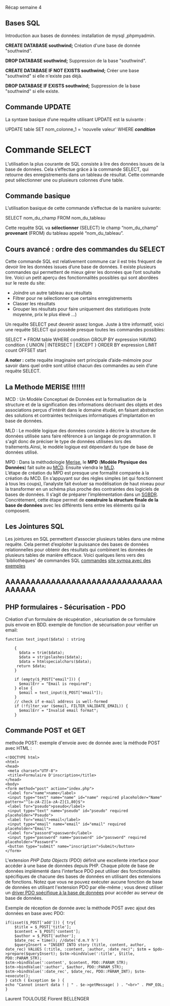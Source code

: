 ﻿Récap semaine 4

## Bases SQL

Introduction aux bases de données:
installation de mysql ,phpmyadmin.

**CREATE DATABASE southwind;**
Création d'une base de donnée "southwind".

   
 **DROP DATABASE southwind;**
Suppression de la base "southwind".
   
**CREATE DATABASE IF NOT EXISTS southwind;**
Créer une base "southwind" si elle n'existe pas dèjà.
   
**DROP DATABASE IF EXISTS southwind;**
Suppression de la base "southwind" si elle existe.



## Commande UPDATE

La syntaxe basique d’une requête utilisant UPDATE est la suivante :

UPDATE table
SET nom_colonne_1 = 'nouvelle valeur'
WHERE _**condition**_

# Commande SELECT

L’utilisation la plus courante de SQL consiste à lire des données issues de la base de données. Cela s’effectue grâce à la commande SELECT, qui retourne des enregistrements dans un tableau de résultat. Cette commande peut sélectionner une ou plusieurs colonnes d’une table.

## Commande basique

L’utilisation basique de cette commande s’effectue de la manière suivante:

SELECT nom_du_champ FROM nom_du_tableau

Cette requête SQL va  **sélectionner**  (SELECT) le champ “nom_du_champ”  **provenant**  (FROM) du tableau appelé “nom_du_tableau”.

## Cours avancé : ordre des commandes du SELECT

Cette commande SQL est relativement commune car il est très fréquent de devoir lire les données issues d’une base de données. Il existe plusieurs commandes qui permettent de mieux gérer les données que l’ont souhaite lire. Voici un petit aperçu des fonctionnalités possibles qui sont abordées sur le reste du site:

-   Joindre un autre tableau aux résultats
-   Filtrer pour ne sélectionner que certains enregistrements
-   Classer les résultats
-   Grouper les résultats pour faire uniquement des statistiques (note moyenne, prix le plus élevé …)

Un requête SELECT peut devenir assez longue. Juste à titre informatif, voici une requête SELECT qui possède presque toutes les commandes possibles:

SELECT *
FROM table
WHERE condition
GROUP BY expression
HAVING condition
{ UNION | INTERSECT | EXCEPT }
ORDER BY expression
LIMIT count
OFFSET start

**A noter :**  cette requête imaginaire sert principale d’aide-mémoire pour savoir dans quel ordre sont utilisé chacun des commandes au sein d’une requête SELECT.

## La Methode MERISE !!!!!!

MCD : Un Modèle Conceptuel de Données est la formalisation de la structure et de la signification des informations décrivant des objets et des associations perçus d'intérêt dans le domaine étudié, en faisant abstraction des solutions et contraintes techniques informatiques d'implantation en base de données.

MLD : Le modèle logique des données consiste à décrire la structure de données utilisée sans faire référence à un langage de programmation. Il s'agit donc de préciser le type de données utilisées lors des traitements.Ainsi, le modèle logique est dépendant du type de base de données utilisé.

MPD : Dans la méthodologie [Merise](https://www.base-de-donnees.com/merise/), le **MPD** (**Modèle Physique des Données**) fait suite au [MCD](https://www.base-de-donnees.com/mcd/). Ensuite viendra le [MLD](https://www.base-de-donnees.com/mld/).   
L’étape de création du MPD est presque une formalité comparée à la création du MCD. En s’appuyant sur des règles simples (et qui fonctionnent à tous les coups), l’analyste fait évoluer sa modélisation de haut niveau pour la transformer en un schéma plus proche des contraintes des logiciels de bases de données. Il s’agit de préparer l’implémentation dans un [SGBDR](https://www.base-de-donnees.com/sgbd/).  
Concrètement, cette étape permet de **construire la structure finale de la base de données** avec les différents liens entre les éléments qui la composent.


## Les Jointures SQL  
Les jointures en SQL permettent d’associer plusieurs tables dans une même requête. Cela permet d’exploiter la puissance des bases de données relationnelles pour obtenir des résultats qui combinent les données de plusieurs tables de manière efficace.
Voici quelques liens vers des 'bibliothèques' de commandes SQL
[commandes](https://sql.sh/cours)
[site sympa avec des exemples](https://www.ntu.edu.sg/home/ehchua/programming/sql/mysql_beginner.html)

## AAAAAAAAAAAAAAAAAAAAAAAAAAAAAAAAAAAAA
##

## PHP formulaires - Sécurisation - PDO

Création d'un formulaire de récupération , sécurisation de ce formulaire puis envoie en BDD.
exemple de fonction de sécurisation pour vérifier un email:

    function test_input($data) : string  
    
        {  
          $data = trim($data);  
          $data = stripslashes($data);  
          $data = htmlspecialchars($data);  
         return $data;  
        }
        
        if (empty($_POST["email"])) {  
          $emailErr = "Email is required";  
        } else {  
          $email = test_input($_POST["email"]);  
        }  
        // check if e-mail address is well-formed  
        if (!filter_var ($email, FILTER_VALIDATE_EMAIL)) {  
          $emailErr = "Invalid email format";  
        }



## Commande POST et GET

methode POST:
exemple d'envoie avec de donnée avec la méthode POST avec HTML :
   
    <!DOCTYPE html>  
    <html>  
    <head>  
     <meta charset="UTF-8">  
     <title>Formulaire D'inscription</title>  
    </head>  
    <body>  
    <form method="post" action="index.php">  
     <label for="name">name</label>  
     <input type="text" name="name" id="name" required placeholder="Name" pattern="^[a-zA-Z][a-zA-Z]{1,80}$">  
     <label for="pseudo">pseudo</label>  
     <input type="text" name="pseudo" id="pseudo" required placeholder="Pseudo">  
     <label for="email">email</label>  
     <input type="email" name="email" id="email" required placeholder="Email">  
     <label for="passord">password</label>  
     <input type="password" name="password" id="password" required placeholder="Password">  
     <button type="submit" name="inscription">Submit</button>  
    </form>

L'extension _PHP Data Objects_ (PDO) définit une excellente interface pour accéder à une base de données depuis PHP. Chaque pilote de base de données implémenté dans l'interface PDO peut utiliser des fonctionnalités spécifiques de chacune des bases de données en utilisant des extensions de fonctions. Notez que vous ne pouvez exécuter aucune fonction de base de données en utilisant l'extension PDO par elle-même ; vous devez utiliser un [driver PDO spécifique à la base de données](https://www.php.net/manual/fr/pdo.drivers.php) pour accéder au serveur de base de données.

Exemple de réception de donnée avec la méthode POST  avec ajout des données en base avec PDO:

    if(isset($_POST['add'])) { try{  
	    $title = $_POST['title'];  
	    $content = $_POST['content'];  
	    $author = $_POST['author'];  
	    $date_rec = time(); //date('d.m.Y h')  
	    $queryInsert = "INSERT INTO story (title, content, author, date_rec) VALUES (:title, :content, :author, :date_rec)"; $stm = $pdo->prepare($queryInsert); $stm->bindValue(':title', $title, PDO::PARAM_STR);  
    $stm->bindValue(':content', $content, PDO::PARAM_STR);  
    $stm->bindValue(':author', $author, PDO::PARAM_STR);  
    $stm->bindValue(':date_rec', $date_rec, PDO::PARAM_INT); $stm->execute();  
    } catch ( Exception $e ) {  
    echo "Cannot insert data ! | " . $e->getMessage( ) . "<br>" . PHP_EOL;  
    }

Laurent TOULOUSE
Florent BELLENGER
